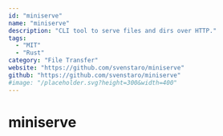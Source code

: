 ```yaml
---
id: "miniserve"
name: "miniserve"
description: "CLI tool to serve files and dirs over HTTP."
tags:
  - "MIT"
  - "Rust"
category: "File Transfer"
website: "https://github.com/svenstaro/miniserve"
github: "https://github.com/svenstaro/miniserve"
#image: "/placeholder.svg?height=300&width=400"
---
```


# miniserve
